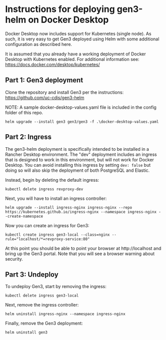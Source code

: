 # Instructions for deploying gen3-helm on Docker Desktop
Docker Desktop now includes support for Kubernetes (single node). As such, it is very easy to get Gen3 deployed using Helm with some additional configuration as described here.

It is assumed that you already have a working deployment of Docker Desktop with Kubernetes enabled. For additional information see: https://docs.docker.com/desktop/kubernetes/

## Part 1: Gen3 deployment
Clone the repository and install Gen3 per the instructions: https://github.com/uc-cdis/gen3-helm

NOTE: A sample docker-desktop-values.yaml file is included in the config folder of this repo.
```
helm upgrade --install gen3 gen3/gen3 -f .\docker-desktop-values.yaml
```

## Part 2: Ingress
The gen3-helm deployment is specifically intended to be installed in a Rancher Desktop environment. The "dev" deployment includes an ingress that is designed to work in this environment, but will not work for Docker Desktop. You can avoid installing this ingress by setting `dev: false` but doing so will also skip the deployment of both PostgreSQL and Elastic.

Instead, begin by deleting the default ingress:
```
kubectl delete ingress revproxy-dev
```
Next, you will have to install an ingress controller:
```
helm upgrade --install ingress-nginx ingress-nginx --repo https://kubernetes.github.io/ingress-nginx --namespace ingress-nginx --create-namespace
```
Now you can create an ingress for Gen3:
```
kubectl create ingress gen3-local --class=nginx --rule="localhost/*=revproxy-service:80"
```
At this point you should be able to point your browser at http://localhost and bring up the Gen3 portal. Note that you will see a browser warning about security.

## Part 3: Undeploy
To undeploy Gen3, start by removing the ingress:
```
kubectl delete ingress gen3-local
```
Next, remove the ingress controller:
```
helm uninstall ingress-nginx --namespace ingress-nginx
```
Finally, remove the Gen3 deployment:
```
helm uninstall gen3
```